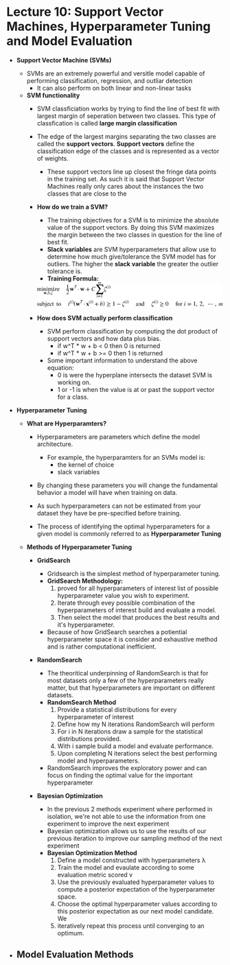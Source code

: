 # Lecture 10: Support Vector Machines, Hyperparameter Tuning and Model Evaluation

- **Support Vector Machine (SVMs)**
    - SVMs are an extremely powerful and versitle model capable of performing classification, regression, and outliar detection
        - It can also perform on both linear and non-linear tasks
    - **SVM functionality**
        - SVM classficiation works by trying to find the line of best fit with largest margin of seperation between two classes. This type of classfication is called **large margin classification**
        - The edge of the largest margins separating the two classes are called the **support vectors**. **Support vectors** define the classification edge of the classes and is represented as a vector of weights.
            - These support vectors line up closest the fringe data points in the training set. As such it is said that Support Vector Machines really only cares about the instances the two classes that are close to the 
        - **How do we train a SVM?**
            - The training objectives for a SVM is to minimize the absolute value of the support vectors. By doing this SVM maximizes the margin between the two classes in question for the line of best fit.
            - **Slack variables** are SVM hyperparameters that allow use to determine how much give/tolerance the SVM model has for outliers. The higher the **slack variable** the greater the outlier tolerance is.  
            - **Training Formula:**
            <img src='eq_54.png'>

        - **How does SVM actually perform classification**
            - SVM perform classification by computing the dot product of support vectors and how data plus bias.
                - if w^T * w + b < 0 then 0 is returned
                - if w^T * w + b >= 0 then 1 is returned
            - Some important information to understand the above equation:
                - 0 is were the hyperplane intersects the dataset SVM is working on.
                - 1 or -1 is when the value is at or past the support vector for a class.

- **Hyperparameter Tuning**
    - **What are Hyperparamters?**
        - Hyperparameters are parameters which define the model architecture. 
            - For example, the hyperparamters for an SVMs model is:
                - the kernel of choice
                - slack variables 
        
        - By changing these parameters you will change the fundamental behavior a model will have when training on data.
        - As such hyperparameters can not be estimated from your dataset they have be pre-specified before training.
        - The process of identifying the optimal hyperparameters for a given model is commonly referred to as **Hyperparameter Tuning**
    - **Methods of Hyperparameter Tuning**
        - **GridSearch**
            - Gridsearch is the simplest method of hyperparameter tuning.
            - **GridSearch Methodology:** 
                1. proved for all hyperparameters of interest list of possible hyperparameter value you wish to experiment. 
                2. Iterate through evey possible combination of the hyperparameters of interest build and evaluate a model.
                3. Then select the model that produces the best results and it's hyperparameter.
            - Because of how GridSearch searches a potiential hyperparameter space it is consider and exhaustive method and is rather computational inefficient.
        - **RandomSearch**
            - The theoritical underpinning of RandomSearch is that for most datasets only a few of the hyperparameters really matter, but that hyperparameters are important on different datasets.
            - **RandomSearch Method**
                1. Provide a statistical distributions for every hyperparameter of interest
                2. Define how my N iterations RandomSearch will perform
                3. For i in N iterations draw a sample for the statistical distributions provided.
                4. With i sample build a model and evaluate performance.
                5. Upon completing N iterations select the best performing model and hyperparameters.
            - RandomSearch improves the exploratory power and can focus on finding the optimal value for the important hyperparameter
        
        - **Bayesian Optimization**
            - In the previous 2 methods experiment where performed in isolation, we're not able to use the information from one experiment to improve the next experiment
            -  Bayesian optimization allows us to use the results of our previous iteration to improve our sampling method of the next experiment
            - **Bayesian Optimization Method**
                1. Define a model constructed with hyperparameters λ
                2. Train the model and evaulate according to some evaluation metric scored v
                3. Use the previously evaluated hyperparameter values to compute a posterior expectation of the hyperparameter space. 
                4. Choose the optimal hyperparameter values according to this posterior expectation as our next model candidate. We 
                5. iteratively repeat this process until converging to an optimum.

- **Model Evaluation Methods**
    - 